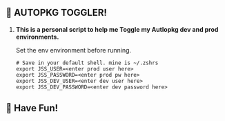 
## 🚀 AUTOPKG TOGGLER!

1.  **This is a personal script to help me Toggle my Autlopkg dev and prod environments.**

    Set the env environment before running.

    ```
    # Save in your default shell. mine is ~/.zshrs
    export JSS_USER=<enter prod user here>
    export JSS_PASSWORD=<enter prod pw here>
    export JSS_DEV_USER=<enter dev user here>
    export JSS_DEV_PASSWORD=<enter dev password here>
    ```

## 🚀 Have Fun!

